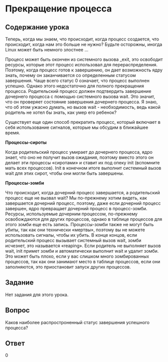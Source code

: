 # Прекращение процесса

## Содержание урока

Теперь, когда мы знаем, что происходит, когда процесс создается, что происходит, когда нам это больше не нужно? Будьте осторожны, иногда Linux может быть немного злостнее ...

Процесс может быть окончен из системного вызова _exit, это освободит ресурсы, которые этот процесс использовал для перераспределения. Поэтому, когда процесс готов к завершению, он дает возможность ядру знать, почему он заканчивается со определенным статусом завершения. Чаще всего статус 0 означает, что процесс выполнен успешно. Однако этого недостаточно для полного прекращения процесса. Родительский процесс должен подтвердить завершение дочернего процесса с помощью системного вызова wait. Это значит, что он проверяет состояние завершения дочернего процесса. Я знаю, что об этом ужасно думать, но вызов wait - необходимость, ведь какой родитель не хотел бы знать, как умер его ребенок?

Существует еще один способ прекратить процесс, который включает в себя использование сигналов, которые мы обсудим в ближайшее время.

<b>Процессы-сироты</b>

Когда родительский процесс умирает до дочернего процесса, ядро знает, что оно не получит вызов ожидания, поэтому вместо этого он делает эти процессы «сиротами» и ставит их под опеку init (вспомните мать всех процессов). Init в конечном итоге выполнит системный вызов wait для этих сирот, чтобы они могли быть завершены.

<b>Процессы-зомби</b>

Что происходит, когда дочерний процесс завершается, а родительский процесс еще не вызвал wait? Мы по-прежнему хотим видеть, как завершается дочерний процесс, поэтому, даже если дочерний процесс завершен, ядро превращает дочерний процесс в процесс-зомби. Ресурсы, используемые дочерним процессом, по-прежнему освобождаются для других процессов, однако в таблице процессов для этого зомби еще есть запись. Процессы-зомби также не могут быть убиты, так как они технически «мертвы», поэтому вы не можете использовать сигналы, чтобы их убить. В конце концов, если родительский процесс вызывает системный вызов wait, зомби исчезнет, это называется «reaping». Если родитель не выполняет вызов wait, init примет зомби и автоматически выполнит wait и удалит зомби. Это может быть плохо, если у вас слишком много зомбированных процессов, так как они занимают место в таблице процессов, если они заполняются, это приостановит запуск других процессов.

## Задание

Нет задания для этого урока.

## Вопрос

Каков наиболее распростроненный статус завершения успешного процесса?

## Ответ

0
